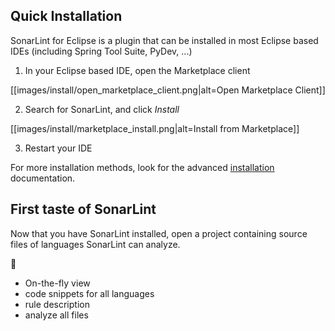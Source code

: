 ## Quick Installation

SonarLint for Eclipse is a plugin that can be installed in most Eclipse based IDEs (including Spring Tool Suite, PyDev, ...)

1.  In your Eclipse based IDE, open the Marketplace client

[[images/install/open_marketplace_client.png|alt=Open Marketplace Client]]

2. Search for SonarLint, and click _Install_

[[images/install/marketplace_install.png|alt=Install from Marketplace]]

3. Restart your IDE

For more installation methods, look for the advanced [installation](Installation) documentation.

## First taste of SonarLint

Now that you have SonarLint installed, open a project containing source files of languages SonarLint can analyze.

:construction: 

* On-the-fly view
* code snippets for all languages
* rule description
* analyze all files
